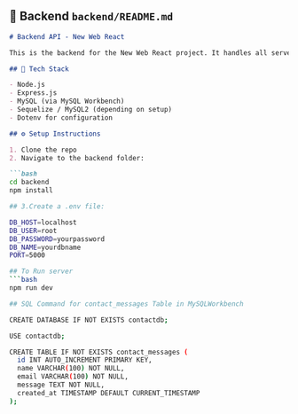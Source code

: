 ## 📝 Backend `backend/README.md`

```markdown
# Backend API - New Web React

This is the backend for the New Web React project. It handles all server-side logic, database operations, and API responses.

## 🔧 Tech Stack

- Node.js
- Express.js
- MySQL (via MySQL Workbench)
- Sequelize / MySQL2 (depending on setup)
- Dotenv for configuration

## ⚙️ Setup Instructions

1. Clone the repo
2. Navigate to the backend folder:

```bash
cd backend
npm install

## 3.Create a .env file:

DB_HOST=localhost
DB_USER=root
DB_PASSWORD=yourpassword
DB_NAME=yourdbname
PORT=5000

## To Run server
```bash
npm run dev 

## SQL Command for contact_messages Table in MySQLWorkbench

CREATE DATABASE IF NOT EXISTS contactdb;

USE contactdb;

CREATE TABLE IF NOT EXISTS contact_messages (
  id INT AUTO_INCREMENT PRIMARY KEY,
  name VARCHAR(100) NOT NULL,
  email VARCHAR(100) NOT NULL,
  message TEXT NOT NULL,
  created_at TIMESTAMP DEFAULT CURRENT_TIMESTAMP
);


